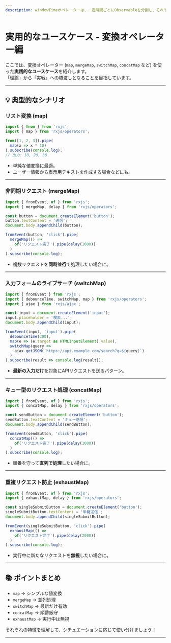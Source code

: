 ```yaml
---
description: windowTimeオペレーターは、一定時間ごとにObservableを分割し、それぞれの時間枠で発行された値を個別に処理できるようにする演算子です。
---
```


# 実用的なユースケース - 変換オペレーター編

ここでは、変換オペレーター (`map`, `mergeMap`, `switchMap`, `concatMap` など) を使った**実践的なユースケース**を紹介します。  
「理論」から「実戦」への橋渡しとなることを目指しています。

---

## 💡 典型的なシナリオ

### リスト変換 (map)

```ts
import { from } from 'rxjs';
import { map } from 'rxjs/operators';

from([1, 2, 3]).pipe(
  map(x => x * 10)
).subscribe(console.log);
// 出力: 10, 20, 30
```
- 単純な値変換に最適。
- ユーザー情報から表示用テキストを作成する場合などにも。

---

### 非同期リクエスト (mergeMap)

```ts
import { fromEvent, of } from 'rxjs';
import { mergeMap, delay } from 'rxjs/operators';

const button = document.createElement('button');
button.textContent = '送信';
document.body.appendChild(button);

fromEvent(button, 'click').pipe(
  mergeMap(() => 
    of('リクエスト完了').pipe(delay(1000))
  )
).subscribe(console.log);
```
- 複数リクエストを**同時並行**で処理したい場合に。

---

### 入力フォームのライブサーチ (switchMap)

```ts
import { fromEvent } from 'rxjs';
import { debounceTime, switchMap, map } from 'rxjs/operators';
import { ajax } from 'rxjs/ajax';

const input = document.createElement('input');
input.placeholder = '検索...';
document.body.appendChild(input);

fromEvent(input, 'input').pipe(
  debounceTime(300),
  map(e => (e.target as HTMLInputElement).value),
  switchMap(query => 
    ajax.getJSON(`https://api.example.com/search?q=${query}`)
  )
).subscribe(result => console.log(result));
```
- **最新の入力だけ**を対象にAPIリクエストを送るパターン。

---

### キュー型のリクエスト処理 (concatMap)

```ts
import { fromEvent, of } from 'rxjs';
import { concatMap, delay } from 'rxjs/operators';

const sendButton = document.createElement('button');
sendButton.textContent = 'キュー送信';
document.body.appendChild(sendButton);

fromEvent(sendButton, 'click').pipe(
  concatMap(() => 
    of('リクエスト完了').pipe(delay(1000))
  )
).subscribe(console.log);
```
- 順番を守って**直列で処理**したい場合に。

---

### 重複リクエスト防止 (exhaustMap)

```ts
import { fromEvent, of } from 'rxjs';
import { exhaustMap, delay } from 'rxjs/operators';

const singleSubmitButton = document.createElement('button');
singleSubmitButton.textContent = '単発送信';
document.body.appendChild(singleSubmitButton);

fromEvent(singleSubmitButton, 'click').pipe(
  exhaustMap(() => 
    of('リクエスト完了').pipe(delay(2000))
  )
).subscribe(console.log);
```
- 実行中に新たなリクエストを**無視**したい場合に。

---

## 📚 ポイントまとめ

- `map` → シンプルな値変換
- `mergeMap` → 並列処理
- `switchMap` → 最新だけ有効
- `concatMap` → 順番厳守
- `exhaustMap` → 実行中は無視

それぞれの特徴を理解して、シチュエーションに応じて使い分けましょう！

---
